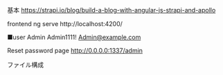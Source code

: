 
基本
https://strapi.io/blog/build-a-blog-with-angular-js-strapi-and-apollo

frontend
ng serve
http://localhost:4200/

■user
Admin
Admin1111!
Admin@example.com

Reset password page
http://0.0.0.0:1337/admin

ファイル構成
